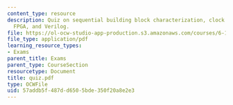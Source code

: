 ```yaml
---
content_type: resource
description: Quiz on sequential building block characterization, clock gating circuit,  arithmetic,
  FPGA, and Verilog.
file: https://ol-ocw-studio-app-production.s3.amazonaws.com/courses/6-111-introductory-digital-systems-laboratory-spring-2006/57addb5f487dd6505bde350f20a8e2e3_quiz.pdf
file_type: application/pdf
learning_resource_types:
- Exams
parent_title: Exams
parent_type: CourseSection
resourcetype: Document
title: quiz.pdf
type: OCWFile
uid: 57addb5f-487d-d650-5bde-350f20a8e2e3
---
```

